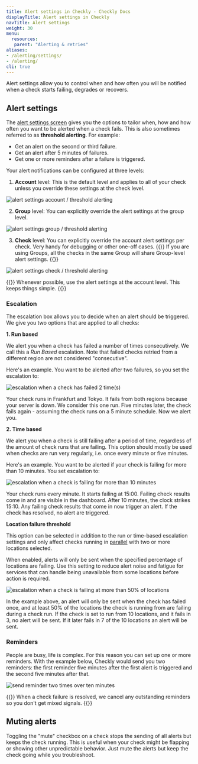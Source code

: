 ```yaml
---
title: Alert settings in Checkly - Checkly Docs
displayTitle: Alert settings in Checkly
navTitle: Alert settings
weight: 30
menu:
  resources:
   parent: "Alerting & retries"
aliases:
- /alerting/settings/
- /alerting/
cli: true
---
```


Alert settings allow you to control when and how often you will be notified when a check starts failing, degrades or recovers.

## Alert settings

The [alert settings screen](https://app.checklyhq.com/alerts/settings) gives you the options to tailor when, how and how
often you want to be alerted when a check fails. This is also sometimes referred to as **threshold alerting**. For example:

- Get an alert on the second or third failure.
- Get an alert after 5 minutes of failures.
- Get one or more reminders after a failure is triggered.

Your alert notifications can be configured at three levels:

1. **Account** level: This is the default level and applies to all of your check unless you override these settings at the check level.

![alert settings account / threshold alerting](/docs/images/alerting/alert-settings.png)

2. **Group** level: You can explicitly override the alert settings at the group level.

![alert settings group / threshold alerting](/docs/images/alerting/alert-settings-group.png)

3. **Check** level: You can explicitly override the account alert settings per check. Very handy for debugging or other one-off cases.
{{<info >}}
If you are using Groups, all the checks in the same Group will share Group-level alert settings.
{{</info >}}

![alert settings check / threshold alerting](/docs/images/alerting/alert-settings-check.png)


{{<info >}}
Whenever possible, use the alert settings at the account level. This keeps things simple.
{{</info>}}

### Escalation

The escalation box allows you to decide when an alert should be triggered. We give you two options that are applied to all checks:

**1. Run based**

We alert you when a check has failed a number of times consecutively. We call this a *Run Based* escalation. Note that failed checks retried
from a different region are not considered "consecutive".

Here's an example. You want to be alerted after two failures, so you set the escalation to:

![escalation when a check has failed 2 time(s)](/docs/images/alerting/escalation-1.png)

Your check runs in Frankfurt and Tokyo. It fails from both regions because your server is down. We consider this
one run. Five minutes later, the check fails again - assuming the check runs on a 5 minute schedule. Now we alert you.

**2. Time based**

We alert you when a check is still failing after a period of time, regardless of the amount of check runs that are failing.
This option should mostly be used when checks are run very regularly, i.e. once every minute or five minutes.

Here's an example. You want to be alerted if your check is failing for more than 10 minutes. You set escalation to:

![escalation when a check is failing for more than 10 minutes](/docs/images/alerting/escalation-2.png)

Your check runs every minute. It starts failing at 15:00. Failing check results come in and are visible in the dashboard.
After 10 minutes, the clock strikes 15:10. Any failing check results that come in now trigger an alert. If the check has
resolved, no alert are triggered.

**Location failure threshold**

This option can be selected in addition to the run or time-based escalation settings and only affect checks running in [parallel](/docs/monitoring/global-locations/#parallel) with two or more locations selected. 

When enabled, alerts will only be sent when the specified percentage of locations are failing. Use this setting to reduce alert noise and fatigue for services that can handle being unavailable from some locations before action is required. 

![escalation when a check is failing at more than 50% of locations](/docs/images/alerting/escalation-3.png)

In the example above, an alert will only be sent when the check has failed once, and at least 50% of the locations the check is running from are failing during a check run. If the check is set to run from 10 locations, and it fails in 3, no alert will be sent. If it later fails in 7 of the 10 locations an alert will be sent.

### Reminders

People are busy, life is complex. For this reason you can set up one or more reminders. With the example below, Checkly
would send you two reminders: the first reminder five minutes after the first alert is triggered and the second five minutes
after that.

![send reminder two times over ten minutes](/docs/images/alerting/reminders-1.png)

{{<info >}}
When a check failure is resolved, we cancel any outstanding reminders so you don't get mixed signals.
{{</info>}}

## Muting alerts

Toggling the "mute" checkbox on a check stops the sending of all alerts but keeps the check running. This is useful when
your check might be flapping or showing other unpredictable behavior. Just mute the alerts but keep the check going while
you troubleshoot.
